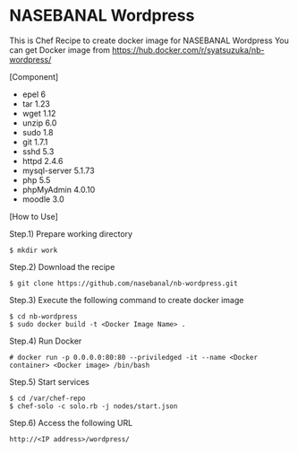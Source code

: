 # NASEBANAL Wordpress

This is Chef Recipe to create docker image for NASEBANAL Wordpress
You can get Docker image from https://hub.docker.com/r/syatsuzuka/nb-wordpress/

[Component]
* epel 6
* tar 1.23
* wget 1.12
* unzip 6.0
* sudo 1.8
* git 1.7.1
* sshd 5.3
* httpd 2.4.6
* mysql-server 5.1.73
* php 5.5
* phpMyAdmin 4.0.10
* moodle 3.0


[How to Use]

Step.1) Prepare working directory

	$ mkdir work

Step.2) Download the recipe

	$ git clone https://github.com/nasebanal/nb-wordpress.git

Step.3) Execute the following command to create docker image

	$ cd nb-wordpress
	$ sudo docker build -t <Docker Image Name> .

Step.4) Run Docker

    # docker run -p 0.0.0.0:80:80 --priviledged -it --name <Docker container> <Docker image> /bin/bash

Step.5) Start services

    $ cd /var/chef-repo
    $ chef-solo -c solo.rb -j nodes/start.json

Step.6) Access the following URL

	http://<IP address>/wordpress/
